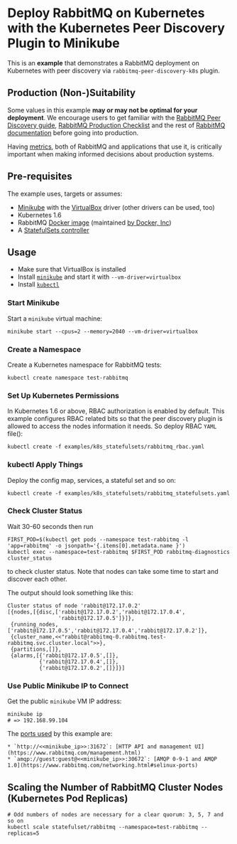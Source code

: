 # Deploy RabbitMQ on Kubernetes with the Kubernetes Peer Discovery Plugin to Minikube

This is an **example** that demonstrates a RabbitMQ deployment on Kubernetes with peer discovery
via `rabbitmq-peer-discovery-k8s` plugin.

## Production (Non-)Suitability

Some values in this example **may or may not be optimal for your deployment**. We encourage users
to get familiar with the [RabbitMQ Peer Discovery guide](https://www.rabbitmq.com/cluster-formation.html), [RabbitMQ Production Checklist](https://www.rabbitmq.com/production-checklist.html)
and the rest of [RabbitMQ documentation](https://www.rabbitmq.com/documentation.html) before going into production.

Having [metrics](https://www.rabbitmq.com/monitoring.html), both of RabbitMQ and applications that use it,
is critically important when making informed decisions about production systems.


## Pre-requisites

The example uses, targets or assumes:

 * [Minikube](https://kubernetes.io/docs/setup/learning-environment/minikube/) with the [VirtualBox](https://www.virtualbox.org/) driver (other drivers can be used, too)
 * Kubernetes 1.6
 * RabbitMQ [Docker image](https://hub.docker.com/_/rabbitmq/) (maintained [by Docker, Inc](https://hub.docker.com/_/rabbitmq/))
 * A [StatefulSets controller](https://kubernetes.io/docs/concepts/workloads/controllers/statefulset/)


## Usage

 * Make sure that VirtualBox is installed
 * Install [`minikube`](https://kubernetes.io/docs/tasks/tools/install-minikube/) and start it with `--vm-driver=virtualbox`
 * Install [`kubectl`](https://kubernetes.io/docs/tasks/tools/install-kubectl/)

### Start Minikube

Start a `minikube` virtual machine:

```
minikube start --cpus=2 --memory=2040 --vm-driver=virtualbox
```

### Create a Namespace

Create a Kubernetes namespace for RabbitMQ tests:

```
kubectl create namespace test-rabbitmq
```

### Set Up Kubernetes Permissions

In Kubernetes 1.6 or above, RBAC authorization is enabled by default.
This example configures RBAC related bits so that the peer discovery plugin is allowed to access
the nodes information it needs. So deploy RBAC `YAML` file():

```
kubectl create -f examples/k8s_statefulsets/rabbitmq_rbac.yaml
```

### kubectl Apply Things

Deploy the config map, services, a stateful set and so on:

```
kubectl create -f examples/k8s_statefulsets/rabbitmq_statefulsets.yaml
```

### Check Cluster Status

Wait 30-60 seconds then run

```
FIRST_POD=$(kubectl get pods --namespace test-rabbitmq -l 'app=rabbitmq' -o jsonpath='{.items[0].metadata.name }')
kubectl exec --namespace=test-rabbitmq $FIRST_POD rabbitmq-diagnostics cluster_status
```

to check cluster status. Note that nodes can take some time to start and discover each other.

The output should look something like this:

```
Cluster status of node 'rabbit@172.17.0.2'
[{nodes,[{disc,['rabbit@172.17.0.2','rabbit@172.17.0.4',
                'rabbit@172.17.0.5']}]},
 {running_nodes,['rabbit@172.17.0.5','rabbit@172.17.0.4','rabbit@172.17.0.2']},
 {cluster_name,<<"rabbit@rabbitmq-0.rabbitmq.test-rabbitmq.svc.cluster.local">>},
 {partitions,[]},
 {alarms,[{'rabbit@172.17.0.5',[]},
          {'rabbit@172.17.0.4',[]},
          {'rabbit@172.17.0.2',[]}]}]
```

### Use Public Minikube IP to Connect

Get the public `minikube` VM IP address:

```
minikube ip
# => 192.168.99.104
```

The [ports used](https://www.rabbitmq.com/networking.html#ports) by this example are:

	* `http://<<minikube_ip>>:31672`: [HTTP API and management UI](https://www.rabbitmq.com/management.html)
	* `amqp://guest:guest@<<minikube_ip>>:30672`: [AMQP 0-9-1 and AMQP 1.0](https://www.rabbitmq.com/networking.html#selinux-ports)

## Scaling the Number of RabbitMQ Cluster Nodes (Kubernetes Pod Replicas)

```
# Odd numbers of nodes are necessary for a clear quorum: 3, 5, 7 and so on
kubectl scale statefulset/rabbitmq --namespace=test-rabbitmq --replicas=5
```
